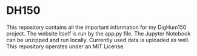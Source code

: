 # DH150
This repository contains all the important information for my DigHum150 project. 
The website itself is run by the app.py file. 
The Jupyter Notebook can be unzipped and run locally.
Currently used data is uploaded as well.
This repository operates under an MIT License. 
